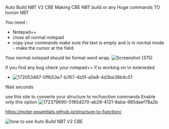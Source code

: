 Auto Build NBT V2 CBE Making CBE NBT build or any Huge commands TO horion NBT

You need :

+ Notepad++ 
+ close all normal notepad
+ copy your commands
make sure the text is empty and is in normal mode - make the cursor at the field.

Your normal notepad should be format word wrap.
![Screenshot (375)](https://user-images.githubusercontent.com/101429553/174461812-e38fe239-6b3f-461f-8ead-b8d7f571eaa5.png)

if you find any bug check your notepad++ if is working on \n exteneded


+ ![172053467-0ffb53e7-b767-4b5f-a0e8-4d3be38b4c51](https://user-images.githubusercontent.com/101429553/174207163-17e72545-3ee0-4973-97b0-28cd27ce1d52.jpg)

Wait seconds


use this site to converte your structure to mcfunction commands Enable only this option
![172379690-0185d370-ab28-4121-8aba-985daef78a2b](https://user-images.githubusercontent.com/101429553/175505943-c0fa5864-db79-495a-b118-a1f587108b07.png)


https://mcbe-essentials.github.io/structure-to-function/

![how to use Auto Build NBT V2 CBE](https://user-images.githubusercontent.com/101429553/176498826-befe1126-dfc3-4946-a6cf-4ddc4707be26.gif)

